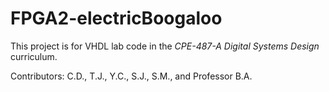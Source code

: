 # FPGA2-electricBoogaloo

This project is for VHDL lab code in the *CPE-487-A Digital Systems Design* curriculum.

Contributors:  C.D., T.J., Y.C., S.J., S.M., and Professor B.A.

